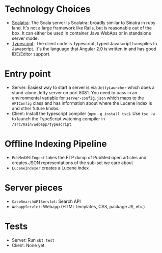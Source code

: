 # Technology Choices

* [Scalatra](http://www.scalatra.org): The Scala server is Scalatra; broadly similar to Sinatra in ruby land. It's not a large framework like Rails, but is reasonable out of the box. It can either be used in container Java WebAps or in standalone server mode.
* [Typescript](http://www.typescriptlang.org): The client code is Typescript, typed Javascript transpiles to Javascript. It's the language that Angular 2.0 is written in and has good IDE/Editor support.
    
# Entry point
    
* Server: Easiest way to start a server is via `JettyLauncher` which does a stand-alone Jetty server on port 8081. You need to pass in an environmental variable for `server-config.json` which maps to the `APIConfig` class and has information about where the Lucene index is and other future knobs. 
* Client: Install the typescript compiler (`npm -g install tsc`). Use `tsc -w` to launch the TypeScript watching compiler in `/src/main/webapp/typescript`.
  
# Offline Indexing Pipeline

* `PubMedXMLIngest` takes the FTP dump of PubMed open articles and creates JSON representations of the sub-set we care about
* `LuceneIndexer` creates a Lucene index 

# Server pieces
 
* `CaseSearchAPIServlet`: Search API
* `WebappServlet`: Webapp (HTML templates, CSS, package JS, etc.)   
 

# Tests

* Server: Run `sbt test`
* Client: None yet. 